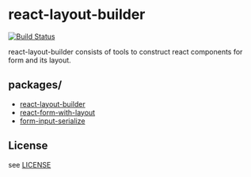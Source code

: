 # react-layout-builder

[![Build Status](https://travis-ci.org/blacktangent/react-layout-builder.svg?branch=master)](https://travis-ci.org/blacktangent/react-layout-builder)

react-layout-builder consists of tools to construct react components for form and its layout.

## packages/
- [react-layout-builder](https://github.com/blacktangent/react-layout-builder/tree/master/packages/react-layout-builder)
- [react-form-with-layout](https://github.com/blacktangent/react-layout-builder/tree/master/packages/react-form-with-layout)
- [form-input-serialize](https://github.com/blacktangent/react-layout-builder/tree/master/packages/form-input-serialize)

## License
see [LICENSE](https://github.com/blacktangent/react-layout-builder/blob/master/LICENSE)
